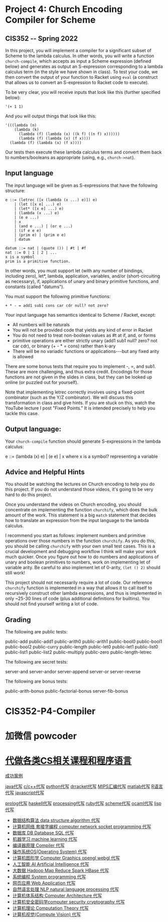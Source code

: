 # Project 4: Church Encoding Compiler for Scheme
## CIS352 -- Spring 2022

In this project, you will implement a compiler for a significant
subset of Scheme to the lambda calculus. In other words, you will
write a function `church-compile`, which accepts as input a Scheme
expression (defined below) and generates as output an S-expression
corresponding to a lambda calculus term (in the style we have shown in
class). To test your code, we then convert the output of your function
to Racket using `eval` (a construct that allows us to convert an
S-expression to Racket code to execute).

To be very clear, you will receive inputs that look like this (further
specified below):

```
'(+ 1 1)
```

And you will output things that look like this:

```
'(((lambda (n)
    (lambda (k) 
      (lambda (f) (lambda (x) ((k f) ((n f) x))))))
	  (lambda (f) (lambda (x) (f x))))
  (lambda (f) (lambda (x) (f x))))
```

Our tests then execute these lambda calculus terms and convert them
back to numbers/booleans as appropriate (using, e.g., `church->nat`).

## Input language

The input language will be given as S-expressions that have the
following structure:

```
e ::= (letrec ([x (lambda (x ...) e)]) e)
    | (let ([x e] ...) e)
    | (let* ([x e] ...) e)
    | (lambda (x ...) e)
    | (e e ...)
    | x
    | (and e ...) | (or e ...)
    | (if e e e)
    | (prim e) | (prim e e)
    | datum

datum ::= nat | (quote ()) | #t | #f
nat ::= 0 | 1 | 2 | ...
x is a symbol
prim is a primitive function.
```

In other words, you must support let (with any number of bindings,
including zero), let*, lambda, application, variables, and/or
(short-circuiting as necessary), if, applications of unary and binary
primitive functions, and constants (called "datums").

You must support the following primitive functions:

```
+ * - = add1 sub1 cons car cdr null? not zero?
```

Your input language has semantics identical to Scheme / Racket, except:
 + All numbers will be naturals
 + You will not be provided code that yields any kind of error in Racket
 + You do not need to treat non-boolean values as #t at if, and, or forms
 + primitive operations are either strictly unary (add1 sub1 null? zero? not car cdr),
   or binary (+ - * = cons) rather than k-ary
 + There will be no variadic functions or applications---but any fixed arity is allowed

There are some bonus tests that require you to implement -, =, and
sub1. These are more challenging, and thus extra credit. Encodings for
those functions are not given in the slides in class, but they can be
looked up online (or puzzled out for yourself).

Note that implementing letrec correctly involves using a fixed-point
combinator (such as the Y/Z combinator). We will discuss this
transformation in class and give hints. If you are stuck on this,
watch the YouTube lecture I post "Fixed Points." It is intended
precisely to help you tackle this case.

## Output language:

Your `church-compile` function should generate S-expressions in the lambda calculus:

e ::= (lambda (x) e)
    | (e e)
    | x
where x is a symbol? representing a variable

## Advice and Helpful Hints

You should be watching the lectures on Church encoding to help you do
this project. If you do not understand those videos, it's going to be
very hard to do this project.

Once you understand the videos on Church encoding, you should
concentrate on implementing the function `churchify`, which does the
bulk amount of the work. This statement is a big `match` statement
that decides how to translate an expression from the input language to
the lambda calculus.

I recommend you start as follows: implement numbers and primitive
operations over those numbers in the function `churchify`. As you do
this, you should be calling `churchify` with your own small test
cases. This is a crucial development and debugging workflow I think
will make your work much quicker. Once you figure out how to do
numbers and applications of unary and boolean primitives to numbers,
work on implementing let of variable arity. Be careful to also
implement let of 0-arity, `(let () 2)` should still work!

This project should not necessarily require a lot of code. Our
reference `churchify` function is implemented in a way that allows it
to call itself to recursively construct other lambda expressions, and
thus is implemented in only ~25-30 lines of code (plus additional
definitions for builtins). You should not find yourself writing a lot
of code.

## Grading

The following are public tests:

public-add
public-add1
public-arith0
public-arith1
public-bool0
public-bool1
public-bool2
public-curry
public-length
public-let0
public-let1
public-list0
public-list1
public-list2
public-multiply
public-zero
public-length-letrec

The following are secret tests:

server-and
server-andor
server-append
server-or
server-reverse

The following are bonus tests:

public-arith-bonus
public-factorial-bonus
server-fib-bonus

# CIS352-P4-Compiler
# 加微信 powcoder

# [代做各类CS相关课程和程序语言](https://powcoder.com/)

[成功案例](https://powcoder.com/tag/成功案例/)

[java代写](https://powcoder.com/tag/java/) [c/c++代写](https://powcoder.com/tag/c/) [python代写](https://powcoder.com/tag/python/) [drracket代写](https://powcoder.com/tag/drracket/) [MIPS汇编代写](https://powcoder.com/tag/MIPS/) [matlab代写](https://powcoder.com/tag/matlab/) [R语言代写](https://powcoder.com/tag/r/) [javascript代写](https://powcoder.com/tag/javascript/)

[prolog代写](https://powcoder.com/tag/prolog/) [haskell代写](https://powcoder.com/tag/haskell/) [processing代写](https://powcoder.com/tag/processing/) [ruby代写](https://powcoder.com/tag/ruby/) [scheme代写](https://powcoder.com/tag/drracket/) [ocaml代写](https://powcoder.com/tag/ocaml/) [lisp代写](https://powcoder.com/tag/lisp/)

- [数据结构算法 data structure algorithm 代写](https://powcoder.com/category/data-structure-algorithm/)
- [计算机网络 套接字编程 computer network socket programming 代写](https://powcoder.com/category/network-socket/)
- [数据库 DB Database SQL 代写](https://powcoder.com/category/database-db-sql/)
- [机器学习 machine learning 代写](https://powcoder.com/category/machine-learning/)
- [编译器原理 Compiler 代写](https://powcoder.com/category/compiler/)
- [操作系统OS(Operating System) 代写](https://powcoder.com/category/操作系统osoperating-system/)
- [计算机图形学 Computer Graphics opengl webgl 代写](https://powcoder.com/category/computer-graphics-opengl-webgl/)
- [人工智能 AI Artificial Intelligence 代写](https://powcoder.com/category/人工智能-ai-artificial-intelligence/)
- [大数据 Hadoop Map Reduce Spark HBase 代写](https://powcoder.com/category/hadoop-map-reduce-spark-hbase/)
- [系统编程 System programming 代写](https://powcoder.com/category/sys-programming/)
- [网页应用 Web Application 代写](https://powcoder.com/category/web/)
- [自然语言处理 NLP natural language processing 代写](https://powcoder.com/category/nlp/)
- [计算机体系结构 Computer Architecture 代写](https://powcoder.com/category/computer-architecture/)
- [计算机安全密码学computer security cryptography 代写](https://powcoder.com/category/computer-security/)
- [计算机理论 Computation Theory 代写](https://powcoder.com/category/computation-theory/)
- [计算机视觉(Compute Vision) 代写](https://powcoder.com/category/计算机视觉compute-vision/)

